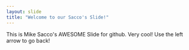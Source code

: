 ```yaml
---
layout: slide
title: "Welcome to our Sacco's Slide!"
---
```

This is Mike Sacco's AWESOME Slide for github. Very cool!
Use the left arrow to go back!
